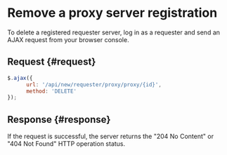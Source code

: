 # Remove a proxy server registration

To delete a registered requester server, log in as a requester and send an AJAX request from your browser console.

## Request {#request}

```js
$.ajax({
      url: '/api/new/requester/proxy/proxy/{id}',
      method: 'DELETE'
});
```

## Response {#response}

If the request is successful, the server returns the "204 No Content" or "404 Not Found" HTTP operation status.
